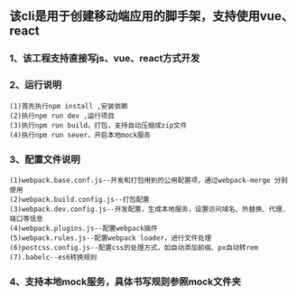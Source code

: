 ## 该cli是用于创建移动端应用的脚手架，支持使用vue、react
### 1、该工程支持直接写js、vue、react方式开发
### 2、运行说明
    (1)首先执行npm install ,安装依赖
    (2)执行npm run dev ,运行项目
    (3)执行npm run build，打包，支持自动压缩成zip文件
    (4)执行npm run sever，开启本地mock服务
### 3、配置文件说明
    (1)webpack.base.conf.js--开发和打包用到的公用配置项，通过webpack-merge 分别使用
    (2)webpack.build.config.js--打包配置
    (3)webpack.dev.config.js--开发配置，生成本地服务，设置访问域名、热替换、代理、端口等信息
    (4)webpack.plugins.js--配置webpack插件
    (5)webpack.rules.js--配置webpack loader，进行文件处理
    (6)postcss.config.js--配置css的处理方式，如自动添加前缀、px自动转rem
    (7).babelc--es6转换规则
    
### 4、支持本地mock服务，具体书写规则参照mock文件夹
